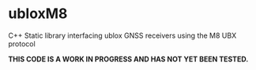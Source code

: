 # ubloxM8
C++ Static library interfacing ublox GNSS receivers using the M8 UBX protocol

**THIS CODE IS A WORK IN PROGRESS AND HAS NOT YET BEEN TESTED.**
